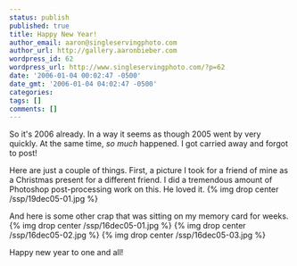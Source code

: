 ```yaml
---
status: publish
published: true
title: Happy New Year!
author_email: aaron@singleservingphoto.com
author_url: http://gallery.aaronbieber.com
wordpress_id: 62
wordpress_url: http://www.singleservingphoto.com/?p=62
date: '2006-01-04 00:02:47 -0500'
date_gmt: '2006-01-04 04:02:47 -0500'
categories:
tags: []
comments: []
---
```

So it's 2006 already. In a way it seems as though 2005 went by very
quickly. At the same time, *so much* happened. I got carried away and
forgot to post!

Here are just a couple of things. First, a picture I took for a friend
of mine as a Christmas present for a different friend. I did a
tremendous amount of Photoshop post-processing work on this. He loved
it.
 {% img drop center /ssp/19dec05-01.jpg %}

And here is some other crap that was sitting on my memory card for
weeks.
 {% img drop center /ssp/16dec05-01.jpg %}
 {% img drop center /ssp/16dec05-02.jpg %}
 {% img drop center /ssp/16dec05-03.jpg %}

Happy new year to one and all!
